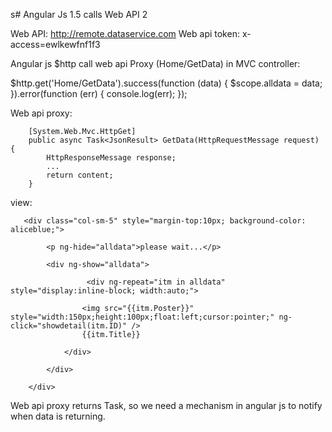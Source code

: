 s# Angular Js 1.5 calls Web API 2

Web API: http://remote.dataservice.com
Web api token: x-access=ewlkewfnf1f3

Angular js $http call web api Proxy (Home/GetData) in MVC controller: 

$http.get('Home/GetData').success(function (data) {
        $scope.alldata = data;
    }).error(function (err) { console.log(err); });
    
Web api proxy:

        [System.Web.Mvc.HttpGet]
        public async Task<JsonResult> GetData(HttpRequestMessage request)   {
            HttpResponseMessage response;
            ...
            return content;
        }

view: 

       <div class="col-sm-5" style="margin-top:10px; background-color: aliceblue;">
       
            <p ng-hide="alldata">please wait...</p>
            
            <div ng-show="alldata">
           
                     <div ng-repeat="itm in alldata" style="display:inline-block; width:auto;">
                     
                    <img src="{{itm.Poster}}" style="width:150px;height:100px;float:left;cursor:pointer;" ng-click="showdetail(itm.ID)" />
                    {{itm.Title}}
                  
                </div>

            </div>
            
        </div>
        
        
Web api proxy returns Task, so we need a mechanism in angular js to notify when data is returning.

